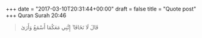 +++
date = "2017-03-10T20:31:44+00:00"
draft = false
title = "Quote post"
+++
Quran Surah 20:46

> قَالَ لَا تَخَافَا ۖ إِنَّنِي مَعَكُمَا أَسْمَعُ وَأَرَىٰ